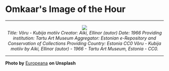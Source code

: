 # Omkaar's Image of the Hour

---

<div align="center">

<a href="https://unsplash.com/photos/a-colorful-textured-landscape-with-trees-and-sky-MgTXUC1uVcM">
  <img src="https://images.unsplash.com/photo-1748188167634-993480d831b6?crop=entropy&cs=tinysrgb&fit=max&fm=jpg&ixid=M3w3NjA2Nzh8MHwxfHJhbmRvbXx8fHx8fHx8fDE3NDkzNzMyMDB8&ixlib=rb-4.1.0&q=80&w=1080" style="max-width:100%; height:auto;">
</a>

<br>
<i>Title: Võru - Kubija motiiv Creator: Aiki, Ellinor (autor) Date: 1966 Providing institution: Tartu Art Museum Aggregator: Estonian e-Repository and Conservation of Collections Providing Country: Estonia CC0 Võru - Kubija motiiv by Aiki, Ellinor (autor) - 1966 - Tartu Art Museum, Estonia - CC0.</i>

</div>

---

**Photo by** [Europeana](https://unsplash.com/@europeana) **on Unsplash**
